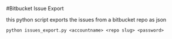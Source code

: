 #Bitbucket Issue Export

this python script exports the issues from a bitbucket repo as json

`python issues_export.py <accountname> <repo slug> <password>`
